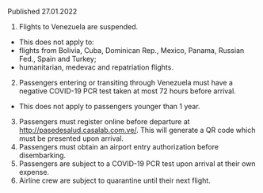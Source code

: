 Published 27.01.2022
1. Flights to Venezuela are suspended.
- This does not apply to:
- flights from Bolivia, Cuba, Dominican Rep., Mexico, Panama, Russian Fed., Spain and Turkey;
- humanitarian, medevac and repatriation flights.
2. Passengers entering or transiting through Venezuela must have a negative COVID-19 PCR test taken at most 72 hours before arrival.
- This does not apply to passengers younger than 1 year.
3. Passengers must register online before departure at <a href="http://pasedesalud.casalab.com.ve/">http://pasedesalud.casalab.com.ve/</a>. This will generate a QR code which must be presented upon arrival.
4. Passengers must obtain an airport entry authorization before disembarking.
5. Passengers are subject to a COVID-19 PCR test upon arrival at their own expense.
6. Airline crew are subject to quarantine until their next flight.